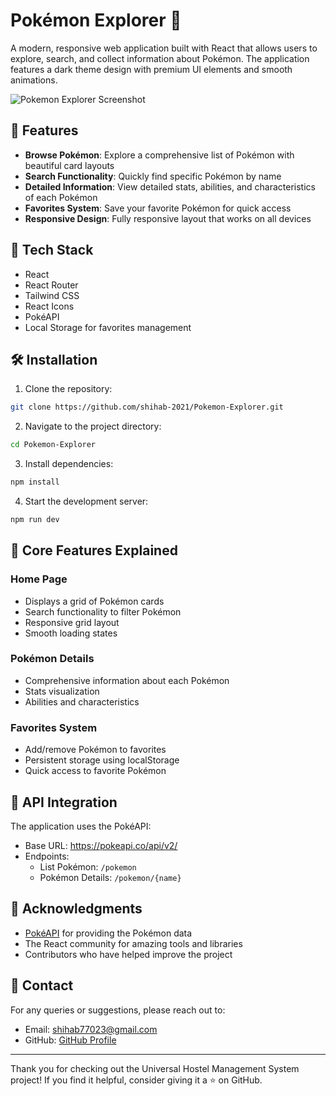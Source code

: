 # Pokémon Explorer 🌟

A modern, responsive web application built with React that allows users to explore, search, and collect information about Pokémon. The application features a dark theme design with premium UI elements and smooth animations.

![Pokemon Explorer Screenshot]('https://i.ibb.co.com/hHj4YPW/image.png')

## 🌟 Features

- **Browse Pokémon**: Explore a comprehensive list of Pokémon with beautiful card layouts
- **Search Functionality**: Quickly find specific Pokémon by name
- **Detailed Information**: View detailed stats, abilities, and characteristics of each Pokémon
- **Favorites System**: Save your favorite Pokémon for quick access
- **Responsive Design**: Fully responsive layout that works on all devices

## 🚀 Tech Stack

- React
- React Router
- Tailwind CSS
- React Icons
- PokéAPI
- Local Storage for favorites management

## 🛠️ Installation

1. Clone the repository:

```bash
git clone https://github.com/shihab-2021/Pokemon-Explorer.git
```

2. Navigate to the project directory:

```bash
cd Pokemon-Explorer
```

3. Install dependencies:

```bash
npm install
```

4. Start the development server:

```bash
npm run dev
```

## 🎯 Core Features Explained

### Home Page

- Displays a grid of Pokémon cards
- Search functionality to filter Pokémon
- Responsive grid layout
- Smooth loading states

### Pokémon Details

- Comprehensive information about each Pokémon
- Stats visualization
- Abilities and characteristics

### Favorites System

- Add/remove Pokémon to favorites
- Persistent storage using localStorage
- Quick access to favorite Pokémon

## 🔄 API Integration

The application uses the PokéAPI:

- Base URL: https://pokeapi.co/api/v2/
- Endpoints:
  - List Pokémon: `/pokemon`
  - Pokémon Details: `/pokemon/{name}`

## 🙏 Acknowledgments

- [PokéAPI](https://pokeapi.co/) for providing the Pokémon data
- The React community for amazing tools and libraries
- Contributors who have helped improve the project

## 📧 Contact

For any queries or suggestions, please reach out to:

- Email: shihab77023@gmail.com
- GitHub: [GitHub Profile](https://github.com/shihab-2021)

---

Thank you for checking out the Universal Hostel Management System project! If you find it helpful, consider giving it a ⭐ on GitHub.
